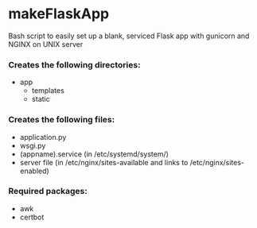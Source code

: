 # makeFlaskApp
Bash script to easily set up a blank, serviced Flask app with gunicorn and NGINX on UNIX server

### Creates the following directories:
- app
    - templates
    - static

### Creates the following files:
- application.py
- wsgi.py
- (appname).service (in /etc/systemd/system/)
- server file (in /etc/nginx/sites-available and links to /etc/nginx/sites-enabled)


### Required packages:
- awk
- certbot



